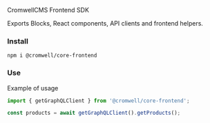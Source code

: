 CromwellCMS Frontend SDK

Exports Blocks, React components, API clients and frontend helpers.

### Install

```
npm i @cromwell/core-frontend
```

### Use

Example of usage

```ts
import { getGraphQLClient } from '@cromwell/core-frontend';

const products = await getGraphQLClient().getProducts();
```
